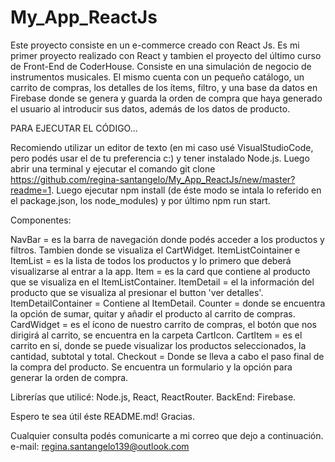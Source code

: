 # My_App_ReactJs
Este proyecto consiste en un e-commerce creado con React Js. Es mi primer proyecto realizado con React y tambien el proyecto del último curso de Front-End de CoderHouse. 
Consiste en una simulación de negocio de instrumentos musicales. El mismo cuenta con un pequeño catálogo, un carrito de compras, los detalles de los ítems, filtro, y una base da datos en Firebase donde se genera y guarda la orden de compra que haya generado el usuario al introducir sus datos, además de los datos de producto.

PARA EJECUTAR EL CÓDIGO...

Recomiendo utilizar un editor de texto (en mi caso usé VisualStudioCode, pero podés usar el de tu preferencia c:) y tener instalado Node.js. Luego abrir una terminal y ejecutar el comando git clone https://github.com/regina-santangelo/My_App_ReactJs/new/master?readme=1. Luego ejecutar npm install (de éste modo se intala lo referido en el package.json, los node_modules) y por último npm run start.

Componentes:

NavBar = es la barra de navegación donde podés acceder a los productos y filtros. Tambien donde se visualiza el CartWidget.
ItemListCointainer e ItemList = es la lista de todos los productos y lo primero que deberá visualizarse al entrar a la app.
Item = es la card que contiene al producto que se visualiza en el ItemListContainer.
ItemDetail = el la información del producto que se visualiza al presionar el button 'ver detalles'.
ItemDetailContainer = Contiene al ItemDetail.
Counter = donde se encuentra la opción de sumar, quitar y añadir el producto al carrito de compras.
CardWidget = es el ícono de nuestro carrito de compras, el botón que nos dirigirá al carrito, se encuentra en la carpeta CartIcon.
CartItem = es el carrito en sí, donde se puede visualizar los productos seleccionados, la cantidad, subtotal y total.
Checkout = Donde se lleva a cabo el paso final de la compra del producto. Se encuentra un formulario y la opción para generar la orden de compra.

Librerías que utilicé: Node.js, React, ReactRouter.
BackEnd: Firebase.

Espero te sea útil éste README.md! Gracias.

Cualquier consulta podés comunicarte a mi correo que dejo a continuación.
e-mail: regina.santangelo139@outlook.com

